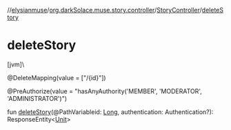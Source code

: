 //[elysianmuse](../../../index.md)/[org.darkSolace.muse.story.controller](../index.md)/[StoryController](index.md)/[deleteStory](delete-story.md)

# deleteStory

[jvm]\

@DeleteMapping(value = [&quot;/{id}&quot;])

@PreAuthorize(value = &quot;hasAnyAuthority('MEMBER', 'MODERATOR', 'ADMINISTRATOR')&quot;)

fun [deleteStory](delete-story.md)(@PathVariableid: [Long](https://kotlinlang.org/api/latest/jvm/stdlib/kotlin/-long/index.html), authentication: Authentication?): ResponseEntity&lt;[Unit](https://kotlinlang.org/api/latest/jvm/stdlib/kotlin/-unit/index.html)&gt;

